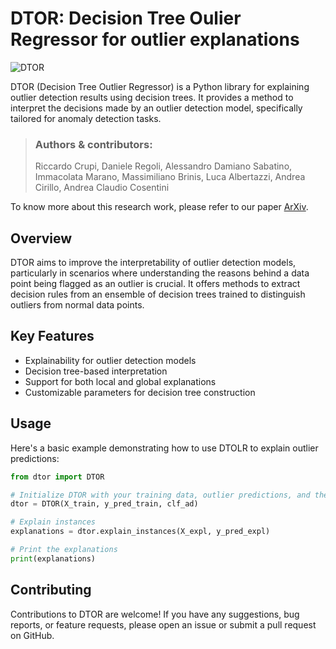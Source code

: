 # DTOR: Decision Tree Oulier Regressor for outlier explanations

![DTOR](https://github.com/rcrupiISP/DTOLR/assets/92302358/d4e0cb89-3efd-46d1-bb8b-e865a4395b03)


DTOR (Decision Tree Outlier Regressor) is a Python library for explaining outlier detection results using decision trees. It provides a method to interpret the decisions made by an outlier detection model, specifically tailored for anomaly detection tasks.

> ### Authors & contributors:
> Riccardo Crupi, Daniele Regoli, Alessandro Damiano Sabatino, Immacolata Marano, Massimiliano Brinis, Luca Albertazzi, Andrea Cirillo, Andrea Claudio Cosentini

To know more about this research work, please refer to our paper [ArXiv](https://arxiv.org/abs/2403.10903).

## Overview

DTOR aims to improve the interpretability of outlier detection models, particularly in scenarios where understanding the reasons behind a data point being flagged as an outlier is crucial. It offers methods to extract decision rules from an ensemble of decision trees trained to distinguish outliers from normal data points.

## Key Features

- Explainability for outlier detection models
- Decision tree-based interpretation
- Support for both local and global explanations
- Customizable parameters for decision tree construction

## Usage
Here's a basic example demonstrating how to use DTOLR to explain outlier predictions:

```python 
from dtor import DTOR

# Initialize DTOR with your training data, outlier predictions, and the outlier detection model
dtor = DTOR(X_train, y_pred_train, clf_ad)

# Explain instances
explanations = dtor.explain_instances(X_expl, y_pred_expl)

# Print the explanations
print(explanations)
```

## Contributing
Contributions to DTOR are welcome! If you have any suggestions, bug reports, or feature requests, please open an issue or submit a pull request on GitHub.
